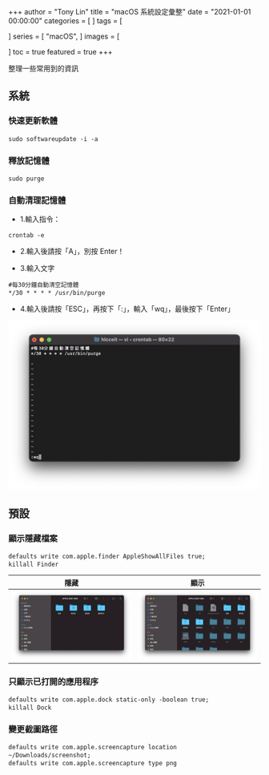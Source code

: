 +++
author = "Tony Lin"
title = "macOS 系統設定彙整"
date = "2021-01-01 00:00:00"
categories = [
]
tags = [ 
  
]
series = [
  "macOS",
]
images = [

]
toc = true
featured = true
+++

整理一些常用到的資訊
<!--more-->

## 系統

### 快速更新軟體

```shell
sudo softwareupdate -i -a
```

### 釋放記憶體

```shell
sudo purge
```

### 自動清理記憶體

- 1.輸入指令：

```shell
crontab -e
```

- 2.輸入後請按「A」，別按 Enter！

- 3.輸入文字
```shell
#每30分鐘自動清空記憶體
*/30 * * * * /usr/bin/purge
```

- 4.輸入後請按「ESC」，再按下「:」，輸入「wq」，最後按下「Enter」

![img](/images/posts/macos_system_setting_contents_1.png)

## 預設

### 顯示隱藏檔案

```shell
defaults write com.apple.finder AppleShowAllFiles true; 
killall Finder
```

|                     隱藏                      |                     顯示                      |
| :-------------------------------------------: | :-------------------------------------------: |
| ![img](/images/posts/open_hidden_files_1.png) | ![img](/images/posts/open_hidden_files_2.png) |

### 只顯示已打開的應用程序

```shell
defaults write com.apple.dock static-only -boolean true; 
killall Dock
```

### 變更截圖路徑

```shell
defaults write com.apple.screencapture location ~/Downloads/screenshot;
defaults write com.apple.screencapture type png
```

